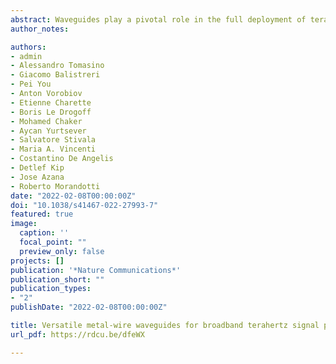 ```yaml
---
abstract: Waveguides play a pivotal role in the full deployment of terahertz communication systems. Besides signal transporting, innovative terahertz waveguides are required to provide versatile signal-processing functionalities. Despite fundamental components, such as Bragg gratings, have been recently realized, they typically rely on complex hybridization, in turn making it extremely challenging to go beyond the most elementary functions. Here, we propose a universal approach, in which multiscale-structured Bragg gratings can be directly etched on metal-wires. Such an approach, in combination with diverse waveguide designs, allows for the realization of a unique platform with remarkable structural simplicity, yet featuring unprecedented signal-processing capabilities. As an example, we introduce a four-wire waveguide geometry, amenable to support the low-loss and low-dispersion propagation of polarization-division multiplexed terahertz signals. Furthermore, by engraving on the wires judiciously designed Bragg gratings based on multiscale structures, it is possible to independently manipulate two polarization-division multiplexed terahertz signals. This platform opens up new exciting perspectives for exploiting the polarization degree of freedom and ultimately boosting the capacity and spectral efficiency of future terahertz networks.
author_notes:

authors:
- admin
- Alessandro Tomasino
- Giacomo Balistreri
- Pei You
- Anton Vorobiov
- Etienne Charette
- Boris Le Drogoff
- Mohamed Chaker
- Aycan Yurtsever
- Salvatore Stivala
- Maria A. Vincenti
- Costantino De Angelis
- Detlef Kip
- Jose Azana
- Roberto Morandotti
date: "2022-02-08T00:00:00Z"
doi: "10.1038/s41467-022-27993-7"
featured: true
image:
  caption: ''
  focal_point: ""
  preview_only: false
projects: []
publication: '*Nature Communications*'
publication_short: ""
publication_types:
- "2"
publishDate: "2022-02-08T00:00:00Z"

title: Versatile metal-wire waveguides for broadband terahertz signal processing and multiplexing
url_pdf: https://rdcu.be/dfeWX

---
```

